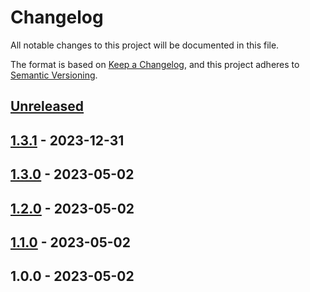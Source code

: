 # Changelog

All notable changes to this project will be documented in this file.

The format is based on [Keep a Changelog](https://keepachangelog.com/en/1.0.0/),
and this project adheres to [Semantic Versioning](https://semver.org/spec/v2.0.0.html).

<a name="unreleased"></a>
## [Unreleased]


<a name="1.3.1"></a>
## [1.3.1] - 2023-12-31

<a name="1.3.0"></a>
## [1.3.0] - 2023-05-02

<a name="1.2.0"></a>
## [1.2.0] - 2023-05-02

<a name="1.1.0"></a>
## [1.1.0] - 2023-05-02

<a name="1.0.0"></a>
## 1.0.0 - 2023-05-02

[Unreleased]: https://github.com/faustbrian/bookmark-parser/compare/1.3.1...HEAD
[1.3.1]: https://github.com/faustbrian/bookmark-parser/compare/1.3.0...1.3.1
[1.3.0]: https://github.com/faustbrian/bookmark-parser/compare/1.2.0...1.3.0
[1.2.0]: https://github.com/faustbrian/bookmark-parser/compare/1.1.0...1.2.0
[1.1.0]: https://github.com/faustbrian/bookmark-parser/compare/1.0.0...1.1.0
